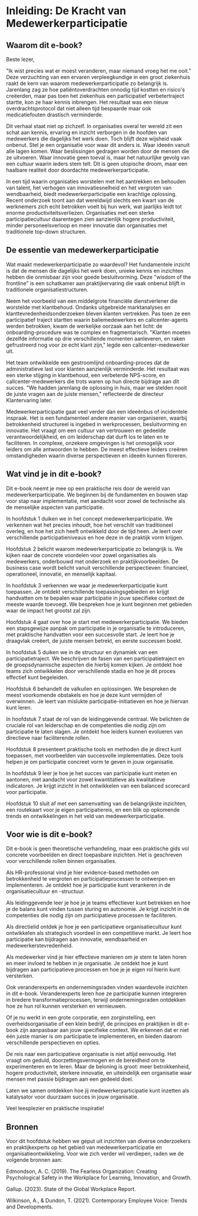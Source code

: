 # Inleiding: De Kracht van Medewerkerparticipatie

## Waarom dit e-book?

Beste lezer,

"Ik wist precies wat er moest veranderen, maar niemand vroeg het me ooit." Deze verzuchting van een ervaren verpleegkundige in een groot ziekenhuis raakt de kern van waarom medewerkerparticipatie zo belangrijk is. Jarenlang zag ze hoe patiëntoverdrachten onnodig tijd kostten en risico's creëerden, maar pas toen het ziekenhuis een participatief verbetertraject startte, kon ze haar kennis inbrengen. Het resultaat was een nieuw overdrachtsprotocol dat niet alleen tijd bespaarde maar ook medicatiefouten drastisch verminderde.

Dit verhaal staat niet op zichzelf. In organisaties overal ter wereld zit een schat aan kennis, ervaring en inzicht verborgen in de hoofden van medewerkers die dagelijks het werk doen. Toch blijft deze wijsheid vaak onbenut. Stel je een organisatie voor waar dit anders is. Waar ideeën vanuit alle lagen komen. Waar beslissingen gedragen worden door de mensen die ze uitvoeren. Waar innovatie geen toeval is, maar het natuurlijke gevolg van een cultuur waarin ieders stem telt. Dit is geen utopische droom, maar een haalbare realiteit door doordachte medewerkerparticipatie.

In een tijd waarin organisaties worstelen met het aantrekken en behouden van talent, het verhogen van innovatiesnelheid en het vergroten van wendbaarheid, biedt medewerkerparticipatie een krachtige oplossing. Recent onderzoek toont aan dat wereldwijd slechts een kwart van de werknemers zich echt betrokken voelt bij hun werk, wat jaarlijks leidt tot enorme productiviteitsverliezen. Organisaties met een sterke participatiecultuur daarentegen zien aanzienlijk hogere productiviteit, minder personeelsverloop en meer innovatie dan organisaties met traditionele top-down structuren.

## De essentie van medewerkerparticipatie

Wat maakt medewerkerparticipatie zo waardevol? Het fundamentele inzicht is dat de mensen die dagelijks het werk doen, unieke kennis en inzichten hebben die onmisbaar zijn voor goede besluitvorming. Deze "wisdom of the frontline" is een schatkamer aan praktijkervaring die vaak onbenut blijft in traditionele organisatiestructuren.

Neem het voorbeeld van een middelgrote financiële dienstverlener die worstelde met klantbehoud. Ondanks uitgebreide marktanalyses en klanttevredenheidsonderzoeken bleven klanten vertrekken. Pas toen ze een participatief traject startten waarin baliemedewerkers en callcenter-agents werden betrokken, kwam de werkelijke oorzaak aan het licht: de onboarding-procedure was te complex en fragmentarisch. "Klanten moeten dezelfde informatie op drie verschillende momenten aanleveren, en raken gefrustreerd nog voor ze echt klant zijn," legde een callcenter-medewerker uit.

Het team ontwikkelde een gestroomlijnd onboarding-proces dat de administratieve last voor klanten aanzienlijk verminderde. Het resultaat was een sterke stijging in klantbehoud, een verbeterde NPS-score, en callcenter-medewerkers die trots waren op hun directe bijdrage aan dit succes. "We hadden jarenlang de oplossing in huis, maar we stelden nooit de juiste vragen aan de juiste mensen," reflecteerde de directeur Klantervaring later.

Medewerkerparticipatie gaat veel verder dan een ideeënbus of incidentele inspraak. Het is een fundamenteel andere manier van organiseren, waarbij betrokkenheid structureel is ingebed in werkprocessen, besluitvorming en innovatie. Het vraagt om een cultuur van vertrouwen en gedeelde verantwoordelijkheid, en om leiderschap dat durft los te laten en te faciliteren. In complexe, onzekere omgevingen is het onmogelijk voor leiders om alle antwoorden te hebben. De meest effectieve leiders creëren omstandigheden waarin diverse perspectieven en ideeën kunnen floreren.

## Wat vind je in dit e-book?

Dit e-book neemt je mee op een praktische reis door de wereld van medewerkerparticipatie. We beginnen bij de fundamenten en bouwen stap voor stap naar implementatie, met aandacht voor zowel de technische als de menselijke aspecten van participatie.

In hoofdstuk 1 duiken we in het concept medewerkerparticipatie. We verkennen wat het precies inhoudt, hoe het verschilt van traditioneel overleg, en hoe het zich heeft ontwikkeld door de tijd heen. Je leert over verschillende participatieniveaus en hoe deze in de praktijk vorm krijgen.

Hoofdstuk 2 belicht waarom medewerkerparticipatie zo belangrijk is. We kijken naar de concrete voordelen voor zowel organisaties als medewerkers, onderbouwd met onderzoek en praktijkvoorbeelden. De business case wordt belicht vanuit verschillende perspectieven: financieel, operationeel, innovatie, en menselijk kapitaal.

In hoofdstuk 3 verkennen we waar je medewerkerparticipatie kunt toepassen. Je ontdekt verschillende toepassingsgebieden en krijgt handvatten om te bepalen waar participatie in jouw specifieke context de meeste waarde toevoegt. We bespreken hoe je kunt beginnen met gebieden waar de impact het grootst zal zijn.

Hoofdstuk 4 gaat over hoe je start met medewerkerparticipatie. We bieden een stapsgewijze aanpak om participatie in je organisatie te introduceren, met praktische handvatten voor een succesvolle start. Je leert hoe je draagvlak creëert, de juiste mensen betrekt, en eerste successen boekt.

In hoofdstuk 5 duiken we in de structuur en dynamiek van een participatietraject. We beschrijven de fasen van een participatietraject en de groepsdynamische aspecten die hierbij komen kijken. Je ontdekt hoe teams zich ontwikkelen door verschillende stadia en hoe je dit proces effectief kunt begeleiden.

Hoofdstuk 6 behandelt de valkuilen en oplossingen. We bespreken de meest voorkomende obstakels en hoe je deze kunt vermijden of overwinnen. Je leert van mislukte participatie-initiatieven en hoe je hiervan kunt leren.

In hoofdstuk 7 staat de rol van de leidinggevende centraal. We belichten de cruciale rol van leiderschap en de competenties die nodig zijn om participatie te laten slagen. Je ontdekt hoe leiders kunnen evolueren van directieve naar faciliterende rollen.

Hoofdstuk 8 presenteert praktische tools en methoden die je direct kunt toepassen, met voorbeelden van succesvolle implementaties. Deze tools helpen je om participatie concreet vorm te geven in jouw organisatie.

In hoofdstuk 9 leer je hoe je het succes van participatie kunt meten en aantonen, met aandacht voor zowel kwantitatieve als kwalitatieve indicatoren. Je krijgt inzicht in het ontwikkelen van een balanced scorecard voor participatie.

Hoofdstuk 10 sluit af met een samenvatting van de belangrijkste inzichten, een routekaart voor je eigen participatiereis, en een blik op opkomende trends en ontwikkelingen in het veld van medewerkerparticipatie.

## Voor wie is dit e-book?

Dit e-book is geen theoretische verhandeling, maar een praktische gids vol concrete voorbeelden en direct toepasbare inzichten. Het is geschreven voor verschillende rollen binnen organisaties.

Als HR-professional vind je hier evidence-based methoden om betrokkenheid te vergroten en participatieprocessen te ontwerpen en implementeren. Je ontdekt hoe je participatie kunt verankeren in de organisatiecultuur en -structuur.

Als leidinggevende leer je hoe je je teams effectiever kunt betrekken en hoe je de balans kunt vinden tussen sturing en autonomie. Je krijgt inzicht in de competenties die nodig zijn om participatieve processen te faciliteren.

Als directielid ontdek je hoe je een participatieve organisatiecultuur kunt ontwikkelen als strategisch voordeel in een competitieve markt. Je leert hoe participatie kan bijdragen aan innovatie, wendbaarheid en medewerkerstevredenheid.

Als medewerker vind je hier effectieve manieren om je stem te laten horen en meer invloed te hebben in je organisatie. Je ontdekt hoe je kunt bijdragen aan participatieve processen en hoe je je eigen rol hierin kunt versterken.

Ook veranderexperts en ondernemingsraden vinden waardevolle inzichten in dit e-book. Veranderexperts leren hoe ze participatie kunnen integreren in bredere transformatieprocessen, terwijl ondernemingsraden ontdekken hoe ze hun rol kunnen versterken en vernieuwen.

Of je nu werkt in een grote corporatie, een zorginstelling, een overheidsorganisatie of een klein bedrijf, de principes en praktijken in dit e-book zijn aanpasbaar aan jouw specifieke context. We erkennen dat er niet één juiste manier is om participatie te implementeren, en bieden daarom verschillende perspectieven en opties.

De reis naar een participatieve organisatie is niet altijd eenvoudig. Het vraagt om geduld, doorzettingsvermogen en de bereidheid om te experimenteren en te leren. Maar de beloning is groot: meer betrokkenheid, hogere productiviteit, sterkere innovatie, en uiteindelijk een organisatie waar mensen met passie bijdragen aan een gedeeld doel.

Laten we samen ontdekken hoe jij medewerkerparticipatie kunt inzetten als katalysator voor duurzaam succes in jouw organisatie.

Veel leesplezier en praktische inspiratie!

## Bronnen

Voor dit hoofdstuk hebben we geput uit inzichten van diverse onderzoekers en praktijkexperts op het gebied van medewerkerparticipatie en organisatieontwikkeling. Voor wie zich verder wil verdiepen, raden we de volgende bronnen aan:

Edmondson, A. C. (2019). The Fearless Organization: Creating Psychological Safety in the Workplace for Learning, Innovation, and Growth.

Gallup. (2023). State of the Global Workplace Report.

Wilkinson, A., & Dundon, T. (2021). Contemporary Employee Voice: Trends and Developments.
